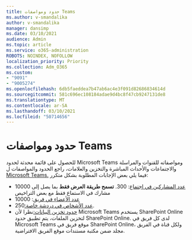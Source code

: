 ```yaml
---
title: حدود ومواصفات Teams
ms.author: v-smandalika
author: v-smandalika
manager: dansimp
ms.date: 03/10/2021
audience: Admin
ms.topic: article
ms.service: o365-administration
ROBOTS: NOINDEX, NOFOLLOW
localization_priority: Priority
ms.collection: Adm_O365
ms.custom:
- "9091"
- "9005274"
ms.openlocfilehash: 6db5faeddea7b47ab6ac4e3f091d82686834614d
ms.sourcegitcommit: 581c696ec108184adae9d4bc8f47cb9247131de8
ms.translationtype: MT
ms.contentlocale: ar-SA
ms.lasthandoff: 03/10/2021
ms.locfileid: "50714656"
---
```

# <a name="teams-limits-and-specifications"></a>حدود ومواصفات Teams

للحصول على قائمة محدثة لحدود Microsoft Teams ومواصفاته للقنوات والمراسلة والاجتماعات والأحداث المباشرة والتخزين والعلامات، راجع الحدود والمواصفات ل [Microsoft Teams.](https://docs.microsoft.com/microsoftteams/limits-specifications-teams) فيما يلي بعض الإجابات المطلوبة بشكل متكرر:

- [عدد المشاركين في اجتماع](https://docs.microsoft.com/microsoftteams/limits-specifications-teams#meetings-and-calls): 300. **تسمح طريقة العرض فقط** بما يصل إلى 10000 مشارك في الاستماع فقط مع بعض التراخيص
- [عدد الأعضاء في فريق](https://docs.microsoft.com/microsoftteams/limits-specifications-teams#teams-and-channels): 10000
- [عدد الأشخاص في دردشة خاصة:](https://docs.microsoft.com/microsoftteams/limits-specifications-teams#chat)250. 
- [حدود تخزين البيانات:](https://docs.microsoft.com/microsoftteams/limits-specifications-teams#storage)نظرا لأن Microsoft Teams يستخدم SharePoint Online لتخزين الملفات، يتم تطبيق حدود SharePoint Online. لدى كل فريق في Microsoft Teams موقع فريق في SharePoint Online، ولكل قناة في الفريق مجلد ضمن مكتبة مستندات موقع الفريق الافتراضية.

